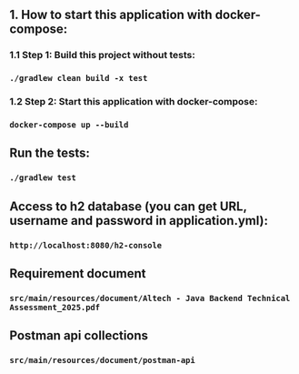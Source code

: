 

## 1. How to start this application with docker-compose:
### 1.1 Step 1: Build this project without tests:
### `./gradlew clean build -x test`

### 1.2 Step 2: Start this application with docker-compose:
### `docker-compose up --build`

## Run the tests:
### `./gradlew test`

## Access to h2 database (you can get URL, username and password in application.yml):
### `http://localhost:8080/h2-console`

## Requirement document
### `src/main/resources/document/Altech - Java Backend Technical Assessment_2025.pdf`

## Postman api collections
### `src/main/resources/document/postman-api`



